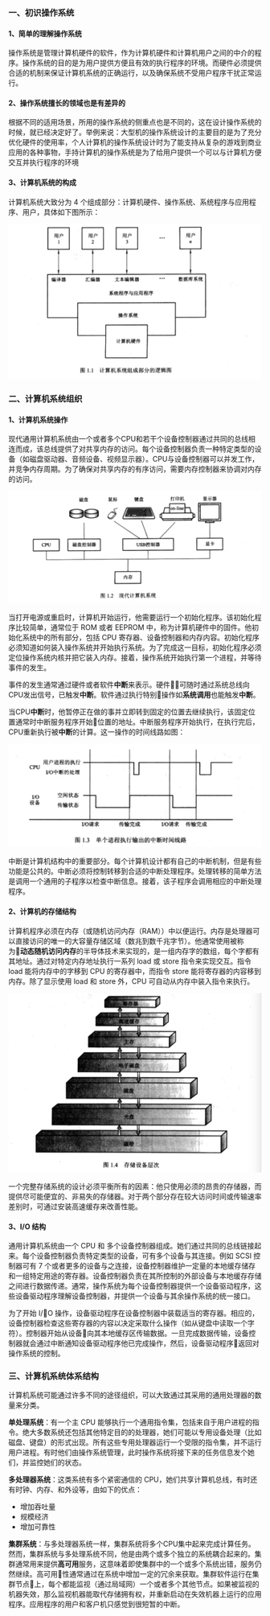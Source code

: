 
### 一、初识操作系统

#### 1、简单的理解操作系统
操作系统是管理计算机硬件的软件，作为计算机硬件和计算机用户之间的中介的程序。操作系统的目的是为用户提供方便且有效的执行程序的环境。而硬件必须提供合适的机制来保证计算机系统的正确运行，以及确保系统不受用户程序干扰正常运行。

#### 2、操作系统擅长的领域也是有差异的
根据不同的适用场景，所用的操作系统的侧重点也是不同的，这在设计操作系统的时候，就已经决定好了。举例来说：大型机的操作系统设计的主要目的是为了充分优化硬件的使用率，个人计算机的操作系统设计时为了能支持从复杂的游戏到商业应用的各种事物，手持计算机的操作系统是为了给用户提供一个可以与计算机方便交互并执行程序的环境

#### 3、计算机系统的构成
计算机系统大致分为 4 个组成部分：计算机硬件、操作系统、系统程序与应用程序、用户，具体如下图所示：

![计算机系统的构成](../images/01.png)


### 二、计算机系统组织

#### 1、计算机系统操作
现代通用计算机系统由一个或者多个CPU和若干个设备控制器通过共同的总线相连而成，该总线提供了对共享内存的访问。每个设备控制器负责一种特定类型的设备（如磁盘驱动器、音频设备、视频显示器）。CPU与设备控制器可以并发工作，并竞争内存周期。为了确保对共享内存的有序访问，需要内存控制器来协调对内存的访问。

![现代计算机系统](../images/02.png)

当打开电源或重启时，计算机开始运行，他需要运行一个初始化程序。该初始化程序比较简单，通常位于 ROM 或者 EEPROM 中，称为计算机硬件中的固件。他初始化系统中的所有部分，包括 CPU 寄存器、设备控制器和内存内容。初始化程序必须知道如何装入操作系统并开始执行系统。为了完成这一目标，初始化程序必须定位操作系统内核并把它装入内存。接着，操作系统开始执行第一个进程，并等待事件的发生。

事件的发生通常通过硬件或者软件**中断**来表示。硬件可随时通过系统总线向CPU发出信号，已触发**中断**。软件通过执行特别操作如**系统调用**也能触发**中断**。

当CPU**中断**时，他暂停正在做的事并立即转到固定的位置去继续执行，该固定位置通常时中断服务程序开始位置的地址。中断服务程序开始执行，在执行完后，CPU重新执行被**中断**的计算。这一操作的时间线路如图：

![单个进程执行输出的中断时间线路](../images/03.png)

中断是计算机结构中的重要部分。每个计算机设计都有自己的中断机制，但是有些功能是公共的。中断必须将控制转移到合适的中断处理程序。处理转移的简单方法是调用一个通用的子程序以检查中断信息。接着，该子程序会调用相应的中断处理程序。

#### 2、计算机的存储结构

计算机程序必须在内存（或随机访问内存（RAM））中以便运行。内存是处理器可以直接访问的唯一的大容量存储区域（数兆到数千兆字节）。他通常使用被称为**动态随机访问内存**的半导体技术来实现的，是一组内存字的数组，每个字都有其地址。通过对特定内存地址执行一系列 load 或 store 指令来实现交互。指令 load 能将内存中的字移到 CPU 的寄存器中，而指令 store 能将寄存器的内容移到内存。除了显示使用 load 和 store 外，CPU 可自动从内存中装入指令来执行。

![单个进程执行输出的中断时间线路](../images/04.png)

一个完整存储系统的设计必须平衡所有的因素：他只使用必须的昂贵的存储器，而提供尽可能便宜的、非易失的存储器。对于两个部分存在较大访问时间或传输速率差别时，可通过安装高速缓存来改善性能。

#### 3、I/O 结构

通用计算机系统由一个 CPU 和 多个设备控制器组成。她们通过共同的总线链接起来。每个设备控制器负责特定类型的设备，可有多个设备与其连接。例如 SCSI 控制器可有 7 个或者更多的设备与之连接，设备控制器维护一定量的本地缓存储存和一组特定用途的寄存器。设备控制器负责在其所控制的外部设备与本地缓存存储之间进行数据传递。通常，操作系统为每个设备控制器提供一个设备驱动程序，这些设备驱动程序理解设备控制器，并提供一个设备与其余操作系统的统一接口。

为了开始 I/O 操作，设备驱动程序在设备控制器中装载适当的寄存器。相应的，设备控制器检查这些寄存器的内容以决定采取什么操作（如从键盘中读取一个字符）。控制器开始从设备向其本地缓存区传输数据。一旦完成数据传输，设备控制器就会通过中断通知设备驱动程序他已完成操作，然后，设备驱动程序返回对操作系统的控制。

### 三、计算机系统体系结构

计算机系统可能通过许多不同的途径组织，可以大致通过其采用的通用处理器的数量来分类。

**单处理系统**：有一个主 CPU 能够执行一个通用指令集，包括来自于用户进程的指令。绝大多数系统还包括其他特定目的的处理器，她们可能以专用设备处理（比如磁盘、键盘）的形式出现。所有这些专用处理器运行一个受限的指令集，并不运行用户进程。有时他们由操作系统管理，此时操作系统将接下来的任务信息发个她们，并监控她们的状态。

**多处理器系统**：这类系统有多个紧密通信的 CPU，她们共享计算机总线，有时还有时钟、内存、和外设等，由如下的优点：
* 增加吞吐量
* 规模经济
* 增加可靠性

**集群系统**：与多处理器系统一样，集群系统将多个CPU集中起来完成计算任务。然而，集群系统与多处理系统不同，他是由两个或多个独立的系统耦合起来的。集群通常用来提供**高可用**服务，这意味着即使集群中的一个或多个系统出错，服务仍然继续。高可用性通常通过在系统中增加一定的冗余来获取。集群软件运行在集群节点上，每个都能监视（通过局域网）一个或者多个其他节点。如果被监视的机器失效，那么监视机器能取代存储拥有权，并重新启动在失效机器上运行的应用程序。应用程序的用户和客户机只感觉到很短暂的中断。
